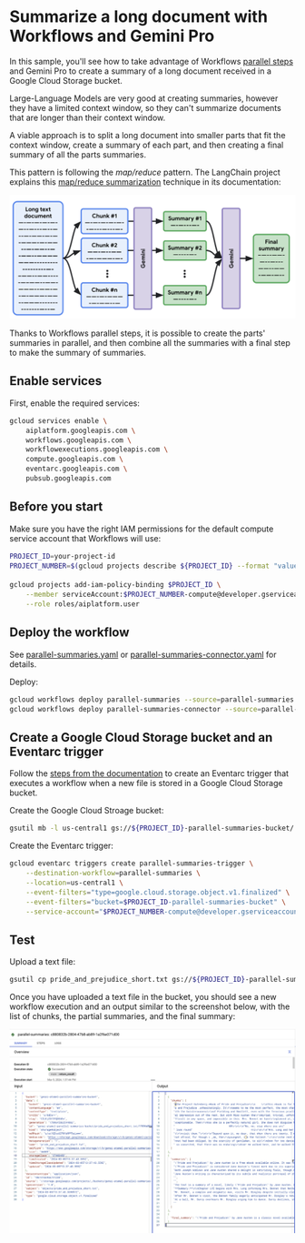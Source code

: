 # Summarize a long document with Workflows and Gemini Pro

In this sample, you'll see how to take advantage of Workflows 
[parallel steps](https://cloud.google.com/workflows/docs/reference/syntax/parallel-steps) 
and Gemini Pro to create a summary of a long document received in a Google Cloud
Storage bucket.

Large-Language Models are very good at creating summaries, however they have a limited context window,
so they can't summarize documents that are longer than their context window.

A viable approach is to split a long document into smaller parts that fit the context window,
create a summary of each part, and then creating a final summary of all the parts summaries.

This pattern is following the _map/reduce_ pattern. The LangChain project
explains this
[map/reduce summarization](https://python.langchain.com/docs/use_cases/summarization#option-2.-map-reduce) 
technique in its documentation:

![Architecture](./map-reduce-summary.png)

Thanks to Workflows parallel steps, it is possible to create the parts' summaries in parallel,
and then combine all the summaries with a final step to make the summary of summaries.

## Enable services

First, enable the required services:

```sh
gcloud services enable \
    aiplatform.googleapis.com \
    workflows.googleapis.com \
    workflowexecutions.googleapis.com \
    compute.googleapis.com \
    eventarc.googleapis.com \
    pubsub.googleapis.com
```

## Before you start

Make sure you have the right IAM permissions for the default compute service
account that Workflows will use:

```sh
PROJECT_ID=your-project-id
PROJECT_NUMBER=$(gcloud projects describe ${PROJECT_ID} --format "value(projectNumber)")

gcloud projects add-iam-policy-binding $PROJECT_ID \
    --member serviceAccount:$PROJECT_NUMBER-compute@developer.gserviceaccount.com \
    --role roles/aiplatform.user
```

## Deploy the workflow

See [parallel-summaries.yaml](./parallel-summaries.yaml) or
[parallel-summaries-connector.yaml](./parallel-summaries-connector.yaml) for
details.

Deploy:

```sh
gcloud workflows deploy parallel-summaries --source=parallel-summaries.yaml
gcloud workflows deploy parallel-summaries-connector --source=parallel-summaries-connector.yaml
```

## Create a Google Cloud Storage bucket and an Eventarc trigger

Follow the [steps from the
documentation](https://cloud.google.com/eventarc/docs/workflows/quickstart-storage)
to create an Eventarc trigger that executes a workflow when a new file is stored
in a Google Cloud Storage bucket.

Create the Google Cloud Stroage bucket:

```sh
gsutil mb -l us-central1 gs://${PROJECT_ID}-parallel-summaries-bucket/
```

Create the Eventarc trigger:

```sh
gcloud eventarc triggers create parallel-summaries-trigger \
    --destination-workflow=parallel-summaries \
    --location=us-central1 \
    --event-filters="type=google.cloud.storage.object.v1.finalized" \
    --event-filters="bucket=$PROJECT_ID-parallel-summaries-bucket" \
    --service-account="$PROJECT_NUMBER-compute@developer.gserviceaccount.com"
```

## Test

Upload a text file:

```sh
gsutil cp pride_and_prejudice_short.txt gs://${PROJECT_ID}-parallel-summaries-bucket/
```

Once you have uploaded a text file in the bucket, you should see a new workflow
execution and an output similar to the screenshot below, with the list of
chunks, the partial summaries, and the final summary:

![Workflows output](./output.jpg)
